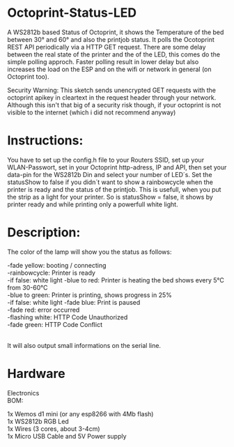 # Octoprint-Status-LED
A WS2812b based Status of Octoprint, it shows the Temperature of the bed between 30° and 60° and also the printjob status.
It polls the Ocotoprint REST API periodically via a HTTP GET request. There are some delay between the real state of the printer and the of the LED, this comes do the simple polling approch. Faster polling result in lower delay but also increases the load on the ESP and on the wifi or network in general (on Octoprint too).

Security Warning: This sketch sends unencrypted GET requests with the octoprint apikey in cleartext in the request header through your network. Although this isn't that big of a security risk though, if your octoprint is not visible to the internet (which i did not recommend anyway)

# Instructions:
You have to set up the config.h file to your Routers SSID, set up your WLAN-Passwort, set in your Octoprint http-adress, IP and API, then set your data-pin for the WS2812b Din and
select your number of LED´s. 
Set the statusShow to false if you didn´t want to show a rainbowcycle when the printer is ready and the status of the printjob. This is
usefull, when you put the strip as a light for your printer. So is statusShow = false, it shows by printer ready and while printing only a
powerfull white light.

# Description:
The color of the lamp will show you the status as follows:

-fade yellow: booting / connecting<br>
-rainbowcycle: Printer is ready<br>
  -if false: white light
-blue to red: Printer is heating the bed shows every 5°C from 30-60°C<br>
-blue to green: Printer is printing, shows progress in 25%<br>
  -if false: white light
-fade blue: Print is paused<br>
-fade red: error occurred<br>
-flashing white: HTTP Code Unauthorized<br>
-fade green: HTTP Code Conflict<br><br>

It will also output small informations on the serial line.<br>

# Hardware
Electronics<br>
BOM:<br>

1x Wemos d1 mini (or any esp8266 with 4Mb flash)<br>
1x WS2812b RGB Led<br>
1x Wires (3 cores, about 3-4cm)<br>
1x Micro USB Cable and 5V Power supply <br>
